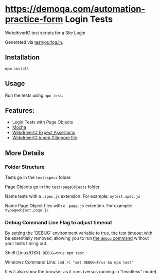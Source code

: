 # https://demoqa.com/automation-practice-form Login Tests

WebdriverIO test scripts for a Site Login

Generated via [testyourlog.in](http://testyourlog.in).

## Installation

```
npm install
```

## Usage

Run the tests using `npm test`.

## Features:

- Login Tests with Page Objects
- [Mocha](http://mochajs.org/)
- [WebdriverIO Expect Assertions](https://webdriver.io/docs/api/expect.html)
- [WebdriverIO tuned Gitignore file](https://github.com/klamping/wdio-starter-kit/blob/master/.gitignore#L61)

## More Details

### Folder Structure

Tests go in the `test\specs` folder.

Page Objects go in the `test\pageObjects` folder.

Name tests with a `.spec.js` extension. For example: `mytest.spec.js`

Name Page Object files with a `.page.js` extention.  For example: `mypageobject.page.js`

### Debug Command Line Flag to adjust timeout

By setting the 'DEBUG' environment variable to true, the test timeout with be essentially removed, allowing you to run [the `debug` command](https://www.youtube.com/watch?v=xWwP-3B_YyE&lc=z12gw1vqpu2sunjeq222hrsxstf3glohh04) without your tests timing out. 

Shell (Linux/OSX):
`DEBUG=true npm test`

Windows Command Line:
`cmd /C "set DEBUG=true && npm test"`

It will also show the browser as it runs (versus running in "headless" mode).
